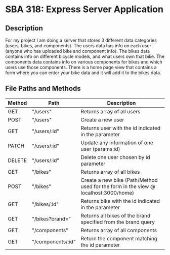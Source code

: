 # SBA 318: Express Server Application

## Description
For my project I am doing a server that stores 3 different data categories (users, bikes, and components). The users data has info on each user (anyone who has uploaded bike and component info). The bikes data contains info on different bicycle models, and what users own that bike. The components data contains info on various components for bikes and which users use those components. There is a home page view that contains a form where you can enter your bike data and it will add it to the bikes data.


## File Paths and Methods

| Method | Path | Description |
| --- | --- | --- |
| GET | "/users" | Returns array of all users |
| POST | "/users" | Create a new user |
| GET | "/users/:id" | Returns user with the id indicated in the parameter |
| PATCH | "/users/:id" | Update any information of one user (params:id) |
| DELETE | "/users/:id" | Delete one user chosen by id parameter |
| GET | "/bikes" | Returns array of all bikes |
| POST | "/bikes" | Create a new bike (Path/Method used for the form in the view @ localhost:3000/home) |
| GET | "/bikes/:id" | Returns bike with the id indicated in the parameter |
| GET | "/bikes?brand=<brandname>" | Returns all bikes of the brand specified from the brand query |
| GET | "/components" | Returns array of all components |
| GET | "/components/:id" | Return the component matching the id parameter |


